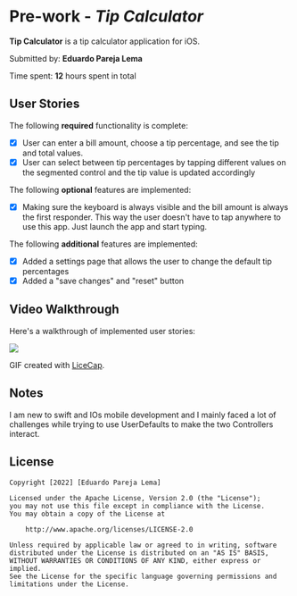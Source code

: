 # Pre-work - *Tip Calculator*

**Tip Calculator** is a tip calculator application for iOS.

Submitted by: **Eduardo Pareja Lema**

Time spent: **12** hours spent in total

## User Stories

The following **required** functionality is complete:

* [x] User can enter a bill amount, choose a tip percentage, and see the tip and total values.
* [x] User can select between tip percentages by tapping different values on the segmented control and the tip value is updated accordingly

The following **optional** features are implemented:


* [x] Making sure the keyboard is always visible and the bill amount is always the first responder. This way the user doesn't have to tap anywhere to use this app. Just launch the app and start typing.

The following **additional** features are implemented:

- [x] Added a settings page that allows the user to change the default tip percentages
- [x] Added a "save changes" and "reset" button 

## Video Walkthrough

Here's a walkthrough of implemented user stories:

![](https://i.imgur.com/pJJouN5.gif)


GIF created with [LiceCap](http://www.cockos.com/licecap/).

## Notes

I am new to swift and IOs mobile development and I mainly faced a lot of challenges while trying to use UserDefaults to make the two Controllers interact. 

## License

    Copyright [2022] [Eduardo Pareja Lema]

    Licensed under the Apache License, Version 2.0 (the "License");
    you may not use this file except in compliance with the License.
    You may obtain a copy of the License at

        http://www.apache.org/licenses/LICENSE-2.0

    Unless required by applicable law or agreed to in writing, software
    distributed under the License is distributed on an "AS IS" BASIS,
    WITHOUT WARRANTIES OR CONDITIONS OF ANY KIND, either express or implied.
    See the License for the specific language governing permissions and
    limitations under the License. 

